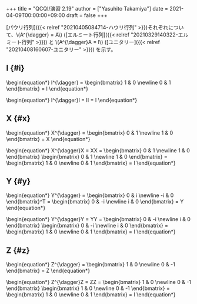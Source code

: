 +++
title = "QCQI/演習 2.19"
author = ["Yasuhito Takamiya"]
date = 2021-04-09T00:00:00+09:00
draft = false
+++

[パウリ行列]({{< relref "20210405084714-ハウリ行列" >}})それぞれについて、\\(A^{\dagger} = A\\) ([エルミート行列]({{< relref "20210329140322-エルミート行列" >}})) と \\(A^{\dagger}A = I\\) ([ユニタリー]({{< relref "20210408160607-ユニタリー" >}})) を示す。


## I {#i}

\begin{equation\*}
  I^{\dagger} =
  \begin{bmatrix}
    1 & 0 \newline
    0 & 1
  \end{bmatrix}
  = I
\end{equation\*}

\begin{equation\*}
  I^{\dagger}I = II = I
\end{equation\*}


## X {#x}

\begin{equation\*}
  X^{\dagger} =
  \begin{bmatrix}
    0 & 1 \newline
    1 & 0
  \end{bmatrix}
  = X
\end{equation\*}

\begin{equation\*}
  X^{\dagger}X = XX =
  \begin{bmatrix}
    0 & 1 \newline
    1 & 0
  \end{bmatrix}
  \begin{bmatrix}
    0 & 1 \newline
    1 & 0
  \end{bmatrix} =
  \begin{bmatrix}
    1 & 0 \newline
    0 & 1
  \end{bmatrix} =
  I
\end{equation\*}


## Y {#y}

\begin{equation\*}
  Y^{\dagger} =
  \begin{bmatrix}
    0 & i \newline
    -i & 0
  \end{bmatrix}^T =
  \begin{bmatrix}
    0 & -i \newline
    i & 0
  \end{bmatrix}
  = Y
\end{equation\*}

\begin{equation\*}
  Y^{\dagger}Y = YY =
  \begin{bmatrix}
    0 & -i \newline
    i & 0
  \end{bmatrix}
  \begin{bmatrix}
    0 & -i \newline
    i & 0
  \end{bmatrix} =
  \begin{bmatrix}
    1 & 0 \newline
    0 & 1
  \end{bmatrix} =
  I
\end{equation\*}


## Z {#z}

\begin{equation\*}
  Z^{\dagger} =
  \begin{bmatrix}
    1 & 0 \newline
    0 & -1
  \end{bmatrix} =
  Z
\end{equation\*}

\begin{equation\*}
  Z^{\dagger}Z = ZZ =
  \begin{bmatrix}
    1 & 0 \newline
    0 & -1
  \end{bmatrix}
  \begin{bmatrix}
    1 & 0 \newline
    0 & -1
  \end{bmatrix} =
  \begin{bmatrix}
    1 & 0 \newline
    0 & 1
  \end{bmatrix} =
  I
\end{equation\*}
